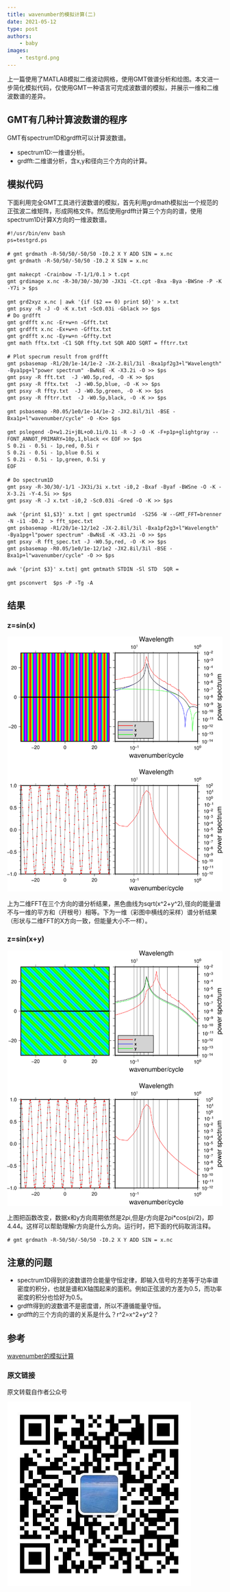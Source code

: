 ```yaml
---
title: wavenumber的模拟计算(二)
date: 2021-05-12
type: post
authors:
    - baby
images:
    - testgrd.png
---
```


上一篇使用了MATLAB模拟二维波动网格，使用GMT做谱分析和绘图。本文进一步简化模拟代码，仅使用GMT一种语言可完成波数谱的模拟，并展示一维和二维波数谱的差异。

## GMT有几种计算波数谱的程序
GMT有spectrum1D和grdfft可以计算波数谱。

- spectrum1D:一维谱分析。
- grdfft:二维谱分析，含x,y和径向三个方向的计算。

## 模拟代码
下面利用完全GMT工具进行波数谱的模拟，首先利用grdmath模拟出一个规范的正弦波二维矩阵，形成网格文件。然后使用grdfft计算三个方向的谱，使用spectrum1D计算X方向的一维波数谱。

```
#!/usr/bin/env bash
ps=testgrd.ps

# gmt grdmath -R-50/50/-50/50 -I0.2 X Y ADD SIN = x.nc
gmt grdmath -R-50/50/-50/50 -I0.2 X SIN = x.nc

gmt makecpt -Crainbow -T-1/1/0.1 > t.cpt
gmt grdimage x.nc -R-30/30/-30/30 -JX3i -Ct.cpt -Bxa -Bya -BWSne -P -K -Y7i > $ps

gmt grd2xyz x.nc | awk '{if ($2 == 0) print $0}' > x.txt
gmt psxy -R -J -O -K x.txt -Sc0.03i -Gblack >> $ps
# Do grdfft
gmt grdfft x.nc -Er+w+n -Gfft.txt
gmt grdfft x.nc -Ex+w+n -Gfftx.txt
gmt grdfft x.nc -Ey+w+n -Gffty.txt
gmt math fftx.txt -C1 SQR ffty.txt SQR ADD SQRT = fftrr.txt

# Plot specrum result from grdfft
gmt psbasemap -R1/20/1e-14/1e-2 -JX-2.8il/3il -Bxa1pf2g3+l"Wavelength" -Bya1pg+l"power spectrum" -BwNsE -K -X3.2i -O >> $ps
gmt psxy -R fft.txt  -J -W0.5p,red, -O -K >> $ps
gmt psxy -R fftx.txt  -J -W0.5p,blue, -O -K >> $ps
gmt psxy -R ffty.txt  -J -W0.5p,green, -O -K >> $ps
gmt psxy -R fftrr.txt  -J -W0.5p,black, -O -K >> $ps

gmt psbasemap -R0.05/1e0/1e-14/1e-2 -JX2.8il/3il -BSE -Bxa1p+l"wavenumber/cycle" -O -K>> $ps

gmt pslegend -D+w1.2i+jBL+o0.1i/0.1i -R -J -O -K -F+p1p+glightgray --FONT_ANNOT_PRIMARY=10p,1,black << EOF >> $ps
S 0.2i - 0.5i - 1p,red, 0.5i r
S 0.2i - 0.5i - 1p,blue 0.5i x
S 0.2i - 0.5i - 1p,green, 0.5i y
EOF

# Do spectrum1D
gmt psxy -R-30/30/-1/1 -JX3i/3i x.txt -i0,2 -Bxaf -Byaf -BWSne -O -K -X-3.2i -Y-4.5i >> $ps
gmt psxy -R -J x.txt -i0,2 -Sc0.03i -Gred -O -K >> $ps

awk '{print $1,$3}' x.txt | gmt spectrum1d  -S256 -W --GMT_FFT=brenner -N -i1 -D0.2  > fft_spec.txt
gmt psbasemap -R1/20/1e-12/1e2 -JX-2.8il/3il -Bxa1pf2g3+l"Wavelength" -Bya1pg+l"power spectrum" -BwNsE -K -X3.2i -O >> $ps
gmt psxy -R fft_spec.txt -J -W0.5p,red, -O -K >> $ps
gmt psbasemap -R0.05/1e0/1e-12/1e2 -JX2.8il/3il -BSE -Bxa1p+l"wavenumber/cycle" -O >> $ps

awk '{print $3}' x.txt| gmt gmtmath STDIN -Sl STD  SQR =

gmt psconvert  $ps -P -Tg -A
```

## 结果 

### z=sin(x)
![](testgrd.png)

上为二维FFT在三个方向的谱分析结果，黑色曲线为sqrt(x^2+y^2),径向的能量谱不与一维的平方和（开根号）相等。下为一维（彩图中横线的采样）谱分析结果（形状与二维FFT的X方向一致，但能量大小不一样）。

### z=sin(x+y)

![](testgrd2.png)

上图把函数改变，数据x和y方向周期依然是2pi,但是r方向是2pi*cos(pi/2)，即4.44。这样可以帮助理解r方向是什么方向。运行时，把下面的代码取消注释。
```
# gmt grdmath -R-50/50/-50/50 -I0.2 X Y ADD SIN = x.nc
```

## 注意的问题
- spectrum1D得到的波数谱符合能量守恒定律，即输入信号的方差等于功率谱密度的积分，也就是谱和X轴围起来的面积。例如正弦波的方差为0.5，而功率密度的积分也恰好为0.5。
- grdfft得到的波数谱不是密度谱，所以不遵循能量守恒。
- grdfft的三个方向的谱的关系是什么？r^2=x^2+y^2？

## 参考
[wavenumber的模拟计算](https://yangleir.github.io/2020/02/15/wavenumber/)

### 原文链接

原文转载自作者公众号

![](QR.jpg)